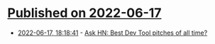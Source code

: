 # [Published on 2022-06-17](index.md)

* [2022-06-17, 18:18:41](https://news.ycombinator.com/item?id=31782200) - [Ask HN: Best Dev Tool pitches of all time?](https://news.ycombinator.com/item?id=31782200)
